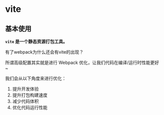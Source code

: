 # vite

## 

## 基本使用
**`vite` 是一个静态资源打包工具。**


有了webpack为什么还会有vite的出现？

所谓高级配置其实就是进行 Webpack 优化，让我们代码在编译/运行时性能更好~

我们会从以下角度来进行优化：

1. 提升开发体验
2. 提升打包构建速度
3. 减少代码体积
4. 优化代码运行性能
